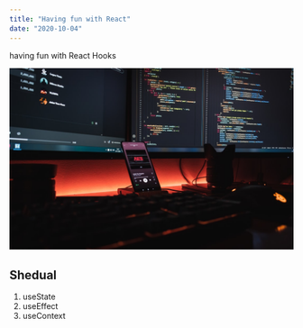 ```yaml
---
title: "Having fun with React"
date: "2020-10-04"
---
```


having fun with React Hooks

![React](./funwithreact.jpeg)

## Shedual

1. useState
2. useEffect
3. useContext
